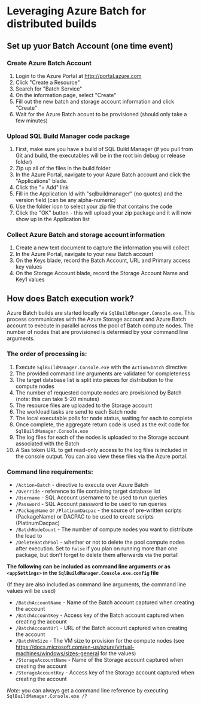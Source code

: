 ﻿# Leveraging Azure Batch for distributed builds

## Set up yuor Batch Account (one time event)

### Create Azure Batch Account
1. Login to the Azure Portal at <http://portal.azure.com>
2. Click "Create a Resource"
3. Search for "Batch Service"
4. On the information page, select "Create"
5. Fill out the new batch and storage account information and click "Create"
6. Wait for the Azure Batch acount to be provisioned (should only take a few minutes)

### Upload SQL Build Manager code package
1. First, make sure you have a build of SQL Build Manager (if you pull from Git and build, the executables will be in the root bin debug or release folder)
2. Zip up all of the files in the build folder
3. In the Azure Portal, navigate to your Azure Batch account and click the "Applications" blade.
4. Click the "+ Add" link
5. Fill in the Application Id with "sqlbuildmanager" (no quotes) and the version field (can be any alpha-numeric) 
6. Use the folder icon to select your zip file that contains the code
7. Click the "OK" button - this will upload your zip package and it will now show up in the Application list

### Collect Azure Batch and storage account information
1. Create a new text document to capture the information you will collect
2. In the Azure Portal, navigate to your new Batch account 
3. On the Keys blade, record the Batch Account, URL and Primary access key values
4. On the Storage Account blade, record the Storage Account Name and Key1 values

## How does Batch execution work?
Azure Batch builds are started locally via `SqlBuildManager.Console.exe`. This process communicates with the Azure Storage account and Azure Batch account to execute in  parallel across the pool of Batch compute nodes. The number of nodes that are provisioned is determied by your command line arguments.

### The order of processing is:
1. Execute `SqlBuildManager.Console.exe` with the `Action=batch` directive
2. The provided command line arguments are validated for completeness
3. The target database list is split into pieces for distribution to the compute nodes
4. The number of requested compute nodes are provisioned by Batch (note: this can take 5-20 minutes)
5. The resource files are uploaded to the Storage account 
6. The workload tasks are send to each Batch node
7. The local executable polls for node status, waiting for each to complete
8. Once complete, the aggregate return code is used as the exit code for `SqlBuildManager.Console.exe` 
9. The log files for each of the nodes is uploaded to the Storage account associated with the Batch
10. A Sas token URL to get read-only access to the log files is included in the console output. You can also view these files via the Azure portal. 

### Command line requirements:
* `/Action=Batch` - directive to execute over Azure Batch
* `/Override` - reference to file containing target database list
* `/Username` - SQL Account username to be used to run queries
* `/Password` - SQL Account password to be used to run queries
* `/PackageName` or `/PlatinumDacpac` - the source of pre-written scripts (PackageName) or DACPAC to be used to create scripts (PlatinumDacpac)
* `/BatchNodeCount` - The number of compute nodes you want to distribute the load to
* `/DeleteBatchPool` - whether or not to delete the pool compute nodes after execution. Set to `false` if you plan on running more than one package, but don't forget to delete them afterwards via the portal!

**The following can be included as command line arguments _or_ as `<appSettings>` in the `SqlBuildManager.Console.exe.config` file** 

(If they are also included as command line arguments, the command line values will be used)

* `/BatchAccountName` - Name of the Batch account captured when creating the account 
* `/BatchAccountKey` - Access key of the Batch account captured when creating the account 
* `/BatchAccountUrl` - URL of the Batch account captured when creating the account 
* `/BatchVmSize` - The VM size to provision for the compute nodes (see <https://docs.microsoft.com/en-us/azure/virtual-machines/windows/sizes-general> for the values)
* `/StorageAccountName` - Name of the Storage account captured when creating the account 
* `/StorageAccountKey` - Access key of the Storage account captured when creating the account 

*Note:* you can always get a command line reference by executing `SqlBuildManager.Console.exe /?`


###
